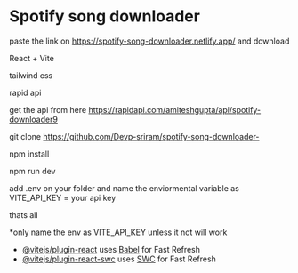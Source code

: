 # Spotify song downloader
paste the link on https://spotify-song-downloader.netlify.app/ and download

React + Vite 

tailwind css

rapid api

get the api from here https://rapidapi.com/amiteshgupta/api/spotify-downloader9

git clone https://github.com/Devp-sriram/spotify-song-downloader-

npm install

npm run dev

add .env on your folder and name the enviormental variable as VITE_API_KEY = your api key

thats all 

*only name the env as VITE_API_KEY unless it not will work

- [@vitejs/plugin-react](https://github.com/vitejs/vite-plugin-react/blob/main/packages/plugin-react/README.md) uses [Babel](https://babeljs.io/) for Fast Refresh
- [@vitejs/plugin-react-swc](https://github.com/vitejs/vite-plugin-react-swc) uses [SWC](https://swc.rs/) for Fast Refresh
